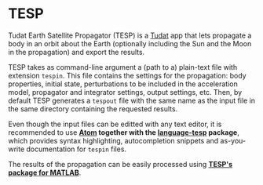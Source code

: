 # TESP
Tudat Earth Satellite Propagator (TESP) is a [Tudat](https://github.com/Tudat) app that lets propagate a body in an orbit about the Earth (optionally including the Sun and the Moon in the propagation) and export the results.

TESP takes as command-line argument a (path to a) plain-text file with extension `tespin`. This file contains the settings for the propagation: body properties, initial state, perturbations to be included in the acceleration model, propagator and integrator settings, output settings, etc. Then, by default TESP generates a `tespout` file with the same name as the input file in the same directory containing the requested results.

Even though the input files can be editted with any text editor, it is recommended to use **[Atom](https://atom.io) together with the [language-tesp](http://github.com/aleixpinardell/language-tesp) package**, which provides syntax highlighting, autocompletion snippets and as-you-write documentation for `tespin` files.

The results of the propagation can be easily processed using **[TESP's package for MATLAB](http://github.com/aleixpinardell/matlab-tesp)**.
